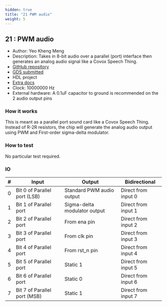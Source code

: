```yaml
---
hidden: true
title: "21 PWM audio"
weight: 5
---
```


## 21 : PWM audio

* Author: Yeo Kheng Meng
* Description: Takes in 8-bit audio over a parallel (port) interface then generates an analog audio signal like a Covox Speech Thing.
* [GitHub repository](https://github.com/yeokm1/tt4-pwm-audio)
* [GDS submitted](https://github.com/yeokm1/tt4-pwm-audio/actions/runs/5918254226)
* HDL project
* [Extra docs](https://github.com/yeokm1/tt4-pwm-audio/blob/main/README.md)
* Clock: 10000000 Hz
* External hardware: A 0.1uF capacitor to ground is recommended on the 2 audio output pins



### How it works

This is meant as a parallel port sound card like a Covox Speech Thing. Instead of R-2R resistors, the chip will generate the analog audio output using PWM and First-order sigma-delta modulator.


### How to test

No particular test required.


### IO

| # | Input        | Output       | Bidirectional      |
|---|--------------|--------------| -------------------|
| 0 | Bit 0 of Parallel port (LSB)  | Standard PWM audio output | Direct from input 0 |
| 1 | Bit 1 of Parallel port  | Sigma-delta modulator output | Direct from input 1 |
| 2 | Bit 2 of Parallel port  | From ena pin | Direct from input 2 |
| 3 | Bit 3 of Parallel port  | From clk pin | Direct from input 3 |
| 4 | Bit 4 of Parallel port  | From rst_n pin | Direct from input 4 |
| 5 | Bit 5 of Parallel port  | Static 1 | Direct from input 5 |
| 6 | Bit 6 of Parallel port  | Static 0 | Direct from input 6 |
| 7 | Bit 7 of Parallel port (MSB)  | Static 1 | Direct from input 7 |
